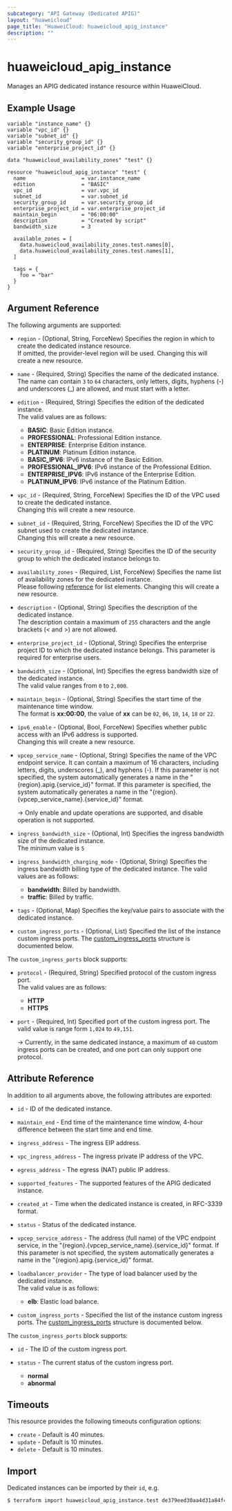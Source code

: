 ```yaml
---
subcategory: "API Gateway (Dedicated APIG)"
layout: "huaweicloud"
page_title: "HuaweiCloud: huaweicloud_apig_instance"
description: ""
---
```


# huaweicloud_apig_instance

Manages an APIG dedicated instance resource within HuaweiCloud.

## Example Usage

```hcl
variable "instance_name" {}
variable "vpc_id" {}
variable "subnet_id" {}
variable "security_group_id" {}
variable "enterprise_project_id" {}

data "huaweicloud_availability_zones" "test" {}

resource "huaweicloud_apig_instance" "test" {
  name                  = var.instance_name
  edition               = "BASIC"
  vpc_id                = var.vpc_id
  subnet_id             = var.subnet_id
  security_group_id     = var.security_group_id
  enterprise_project_id = var.enterprise_project_id
  maintain_begin        = "06:00:00"
  description           = "Created by script"
  bandwidth_size        = 3

  available_zones = [
    data.huaweicloud_availability_zones.test.names[0],
    data.huaweicloud_availability_zones.test.names[1],
  ]

  tags = {
    foo = "bar"
  }
}
```

## Argument Reference

The following arguments are supported:

* `region` - (Optional, String, ForceNew) Specifies the region in which to create the dedicated instance resource.  
  If omitted, the provider-level region will be used.
  Changing this will create a new resource.

* `name` - (Required, String) Specifies the name of the dedicated instance.  
  The name can contain `3` to `64` characters, only letters, digits, hyphens (-) and underscores (_) are allowed, and
  must start with a letter.

* `edition` - (Required, String) Specifies the edition of the dedicated instance.  
  The valid values are as follows:
  + **BASIC**: Basic Edition instance.
  + **PROFESSIONAL**: Professional Edition instance.
  + **ENTERPRISE**: Enterprise Edition instance.
  + **PLATINUM**: Platinum Edition instance.
  + **BASIC_IPV6**: IPv6 instance of the Basic Edition.
  + **PROFESSIONAL_IPV6**: IPv6 instance of the Professional Edition.
  + **ENTERPRISE_IPV6**: IPv6 instance of the Enterprise Edition.
  + **PLATINUM_IPV6**: IPv6 instance of the Platinum Edition.

* `vpc_id` - (Required, String, ForceNew) Specifies the ID of the VPC used to create the dedicated instance.  
  Changing this will create a new resource.

* `subnet_id` - (Required, String, ForceNew) Specifies the ID of the VPC subnet used to create the dedicated instance.  
  Changing this will create a new resource.

* `security_group_id` - (Required, String) Specifies the ID of the security group to which the dedicated instance
  belongs to.

* `availability_zones` - (Required, List, ForceNew) Specifies the name list of availability zones for the dedicated
  instance.  
  Please following [reference](https://developer.huaweicloud.com/intl/en-us/endpoint?APIG) for list elements.
  Changing this will create a new resource.

* `description` - (Optional, String) Specifies the description of the dedicated instance.  
  The description contain a maximum of `255` characters and the angle brackets (< and >) are not allowed.

* `enterprise_project_id` - (Optional, String) Specifies the enterprise project ID to which the dedicated
  instance belongs. This parameter is required for enterprise users.

* `bandwidth_size` - (Optional, Int) Specifies the egress bandwidth size of the dedicated instance.  
  The valid value ranges from `0` to `2,000`.

* `maintain_begin` - (Optional, String) Specifies the start time of the maintenance time window.  
  The format is **xx:00:00**, the value of **xx** can be `02`, `06`, `10`, `14`, `18` or `22`.

* `ipv6_enable` - (Optional, Bool, ForceNew) Specifies whether public access with an IPv6 address is supported.  
  Changing this will create a new resource.

* `vpcep_service_name` - (Optional, String) Specifies the name of the VPC endpoint service.
  It can contain a maximum of 16 characters, including letters, digits, underscores (_), and hyphens (-).
  If this parameter is not specified, the system automatically generates a name in the "{region}.apig.{service_id}" format.
  If this parameter is specified, the system automatically generates a name in the
  "{region}.{vpcep_service_name}.{service_id}" format.

  -> Only enable and update operations are supported, and disable operation is not supported.

* `ingress_bandwidth_size` - (Optional, Int) Specifies the ingress bandwidth size of the dedicated instance.  
  The minimum value is `5`

* `ingress_bandwidth_charging_mode` - (Optional, String) Specifies the ingress bandwidth billing type of the dedicated instance.
  The valid values are as follows:
  + **bandwidth**: Billed by bandwidth.
  + **traffic**: Billed by traffic.

* `tags` - (Optional, Map) Specifies the key/value pairs to associate with the dedicated instance.

* `custom_ingress_ports` - (Optional, List) Specified the list of the instance custom ingress ports.
  The [custom_ingress_ports](#instance_custom_ingress_ports) structure is documented below.

<a name="instance_custom_ingress_ports"></a>
The `custom_ingress_ports` block supports:

* `protocol` - (Required, String) Specified protocol of the custom ingress port.  
  The valid values are as follows:
  + **HTTP**
  + **HTTPS**

* `port` - (Required, Int) Specified port of the custom ingress port.
  The valid value is range form `1,024` to `49,151`.

  -> Currently, in the same dedicated instance, a maximum of `40` custom ingress ports can be created,
     and one port can only support one protocol.

## Attribute Reference

In addition to all arguments above, the following attributes are exported:

* `id` - ID of the dedicated instance.
* `maintain_end` - End time of the maintenance time window, 4-hour difference between the start time and end time.
* `ingress_address` - The ingress EIP address.
* `vpc_ingress_address` - The ingress private IP address of the VPC.
* `egress_address` - The egress (NAT) public IP address.
* `supported_features` - The supported features of the APIG dedicated instance.
* `created_at` - Time when the dedicated instance is created, in RFC-3339 format.
* `status` - Status of the dedicated instance.
* `vpcep_service_address` - The address (full name) of the VPC endpoint service, in the
  "{region}.{vpcep_service_name}.{service_id}" format. If this parameter is not specified, the system automatically
  generates a name in the "{region}.apig.{service_id}" format.

* `loadbalancer_provider` - The type of load balancer used by the dedicated instance.  
  The valid value is as follows:
  + **elb**: Elastic load balance.

* `custom_ingress_ports` - Specified the list of the instance custom ingress ports.
  The [custom_ingress_ports](#attr_custom_ingress_ports) structure is documented below.

<a name="attr_custom_ingress_ports"></a>
The `custom_ingress_ports` block supports:

* `id` - The ID of the custom ingress port.

* `status` - The current status of the custom ingress port.
  + **normal**
  + **abnormal**

## Timeouts

This resource provides the following timeouts configuration options:

* `create` - Default is 40 minutes.
* `update` - Default is 10 minutes.
* `delete` - Default is 10 minutes.

## Import

Dedicated instances can be imported by their `id`, e.g.

```bash
$ terraform import huaweicloud_apig_instance.test de379eed30aa4d31a84f426ea3c7ef4e
```
